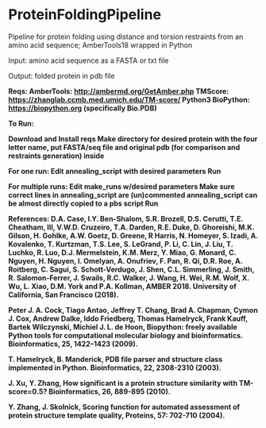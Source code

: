 # ProteinFoldingPipeline
Pipeline for protein folding using distance and torsion restraints from an amino acid sequence; AmberTools18 wrapped in Python

Input: amino acid sequence as a FASTA or txt file

Output: folded protein in pdb file

<b>Reqs:<b>
AmberTools: http://ambermd.org/GetAmber.php
TMScore: https://zhanglab.ccmb.med.umich.edu/TM-score/
Python3
BioPython: https://biopython.org (specifically Bio.PDB)

To Run:

Download and Install reqs
Make directory for desired protein with the four letter name, put FASTA/seq file and original pdb (for comparison and restraints generation) inside

For one run:
Edit annealing_script with desired parameters
Run

For multiple runs:
Edit make_runs w/desired parameters
Make sure correct lines in annealing_script are (un)commented annealing_script can be almost directly copied to a pbs script
Run

References:
D.A. Case, I.Y. Ben-Shalom, S.R. Brozell, D.S. Cerutti, T.E. Cheatham, III, V.W.D. Cruzeiro, T.A. Darden, R.E. Duke, D. Ghoreishi, M.K. Gilson, H. Gohlke, A.W. Goetz, D. Greene, R Harris, N. Homeyer, S. Izadi, A. Kovalenko, T. Kurtzman, T.S. Lee, S. LeGrand, P. Li, C. Lin, J. Liu, T. Luchko, R. Luo, D.J. Mermelstein, K.M. Merz, Y. Miao, G. Monard, C. Nguyen, H. Nguyen, I. Omelyan, A. Onufriev, F. Pan, R. Qi, D.R. Roe, A. Roitberg, C. Sagui, S. Schott-Verdugo, J. Shen, C.L. Simmerling, J. Smith, R. Salomon-Ferrer, J. Swails, R.C. Walker, J. Wang, H. Wei, R.M. Wolf, X. Wu, L. Xiao, D.M. York and P.A. Kollman, AMBER 2018. University of California, San Francisco (2018).

Peter J. A. Cock, Tiago Antao, Jeffrey T. Chang, Brad A. Chapman, Cymon J. Cox, Andrew Dalke, Iddo Friedberg, Thomas Hamelryck, Frank Kauff, Bartek Wilczynski, Michiel J. L. de Hoon, Biopython: freely available Python tools for computational molecular biology and bioinformatics. Bioinformatics, 25, 1422–1423 (2009).

T. Hamelryck, B. Manderick, PDB file parser and structure class implemented in Python. Bioinformatics, 22, 2308-2310 (2003).

J. Xu, Y. Zhang, How significant is a protein structure similarity with TM-score=0.5? Bioinformatics, 26, 889-895 (2010).

Y. Zhang, J. Skolnick, Scoring function for automated assessment of protein structure template quality, Proteins, 57: 702-710 (2004).

